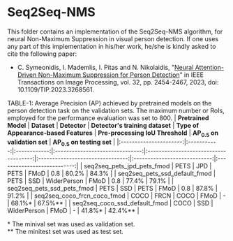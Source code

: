 Seq2Seq-NMS
======

This folder contains an implementation of the Seq2Seq-NMS algorithm, for neural Non-Maximum Suppression in visual person detection. If one uses any part of this implementation in his/her work, he/she is kindly asked to cite the following paper:

- C. Symeonidis, I. Mademlis, I. Pitas and N. Nikolaidis, "[Neural Attention-Driven Non-Maximum Suppression for Person Detection](https://ieeexplore.ieee.org/abstract/document/10107719)" in IEEE Transactions on Image Processing, vol. 32, pp. 2454-2467, 2023, doi: 10.1109/TIP.2023.3268561.

TABLE-1: Average Precision (AP) achieved by pretrained models on the person detection task on the validation sets. The maximum number or RoIs, employed for the performance evaluation was set to 800.
|  **Pretrained Model**  | **Dataset** | **Detector** | **Detector's training dataset** | **Type of Appearance-based Features** | **Pre-processing IoU Threshold** | **AP<sub>0.5</sub> on validation set** | **AP<sub>0.5</sub> on testing set** |
|:----------------------:|:-----------:|:------------:|:-------------------------------:|:-------------------------------------:|:--------------------------------:|:----------------------------:|:---------------------------:|
|   seq2seq_pets_jpd_pets_fmod   |     PETS    |      JPD     |            PETS           |                  FMoD                 |                0.8               |             80.2%            |          84.3%         |
|  seq2seq_pets_ssd_default_fmod |     PETS    |      SSD     |        WiderPerson        |                  FMoD                 |                0.8               |             77.4%            |          79.1%         |
|  seq2seq_pets_ssd_pets_fmod    |     PETS    |      SSD     |            PETS           |                  FMoD                 |                0.8               |             87.8%            |          91.2%         |
|  seq2seq_coco_frcn_coco_fmod   |     COCO    |     FRCN     |            COCO           |                  FMoD                 |                 -                |             68.1%\*         |        67.5%\*\*      |
| seq2seq_coco_ssd_default_fmod  |     COCO    |      SSD     |        WiderPerson        |                  FMoD                 |                 -                |             41.8%\*         |        42.4%\*\*        |

\* The minival set was used as validation set.<br>
\*\* The minitest set was used as test set.

